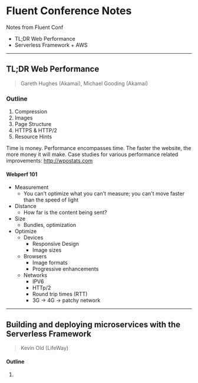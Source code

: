 # Fluent Conference Notes

Notes from Fluent Conf

- TL;DR Web Performance
- Serverless Framework + AWS

---

## TL;DR Web Performance

> Gareth Hughes (Akamai), Michael Gooding (Akamai)

### Outline

1. Compression
2. Images
3. Page Structure
4. HTTPS & HTTP/2
5. Resource Hints


Time is money. Performance encompasses time. The faster the website, the more money it will make. Case studies for various performance related improvements: http://wpostats.com

#### Webperf 101

- Measurement
  * You can't optimize what you can't measure; you can't move faster than the speed of light
- Distance
  - How far is the content being sent?
- Size
  - Bundles, optimization
- Optimize
  - Devices
    * Responsive Design
    * Image sizes
  - Browsers
    * Image formats
    * Progressive enhancements
  - Networks
    * IPV6
    * HTTp/2
    * Round trip times (RTT)
    * 3G -> 4G -> patchy network

---

## Building and deploying microservices with the Serverless Framework

> Kevin Old (LifeWay)

#### Outline

1.
